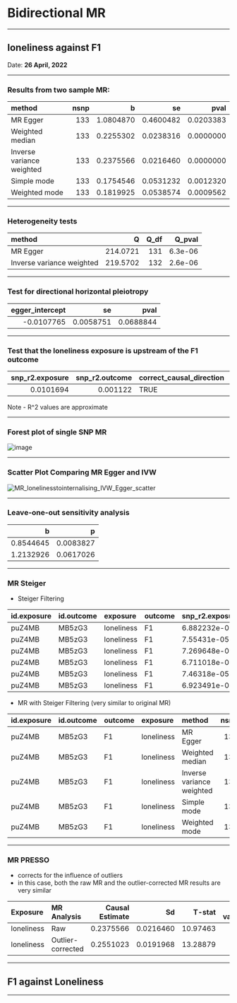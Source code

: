 

# Bidirectional MR

---

## loneliness against F1

Date: **26 April, 2022**

---

### Results from two sample MR:


|method                    | nsnp|         b|        se|      pval|
|:-------------------------|----:|---------:|---------:|---------:|
|MR Egger                  |  133| 1.0804870| 0.4600482| 0.0203383|
|Weighted median           |  133| 0.2255302| 0.0238316| 0.0000000|
|Inverse variance weighted |  133| 0.2375566| 0.0216460| 0.0000000|
|Simple mode               |  133| 0.1754546| 0.0531232| 0.0012320|
|Weighted mode             |  133| 0.1819925| 0.0538574| 0.0009562|

---

### Heterogeneity tests


|method                    |        Q| Q_df|  Q_pval|
|:-------------------------|--------:|----:|-------:|
|MR Egger                  | 214.0721|  131| 6.3e-06|
|Inverse variance weighted | 219.5702|  132| 2.6e-06|

--- 

### Test for directional horizontal pleiotropy


| egger_intercept|        se|      pval|
|---------------:|---------:|---------:|
|      -0.0107765| 0.0058751| 0.0688844|

--- 

### Test that the loneliness exposure is upstream of the F1 outcome


| snp_r2.exposure| snp_r2.outcome|correct_causal_direction | steiger_pval|
|---------------:|--------------:|:------------------------|------------:|
|       0.0101694|       0.001122|TRUE                     |            0|

Note - R^2 values are approximate

---

### Forest plot of single SNP MR

![image](https://user-images.githubusercontent.com/68326791/165383133-a5b1fe04-f906-4d66-a1db-bfb077bc18f0.png)


---

### Scatter Plot Comparing MR Egger and IVW

![MR_lonelinesstointernalising_IVW_Egger_scatter](https://user-images.githubusercontent.com/68326791/165394642-509ca441-19cc-4cda-9aff-eca9cddafec1.png)

---

### Leave-one-out sensitivity analysis
|         b|         p|
|---------:|---------:|
| 0.8544645| 0.0083827|
| 1.2132926| 0.0617026|

---

### MR Steiger
- Steiger Filtering

|id.exposure |id.outcome |exposure   |outcome       |snp_r2.exposure |snp_r2.outcome |correct_causal_direction |steiger_pval |
|:-----------|:----------|:----------|:-------------|:---------------|:--------------|:------------------------|:------------|
|puZ4MB      |MB5zG3     |loneliness |F1            |6.882232e-05    |1.413843e-06   |TRUE                     |0.001305355  |
|puZ4MB      |MB5zG3     |loneliness |F1            |7.55431e-05     |3.600965e-06   |TRUE                     |0.002117355  |
|puZ4MB      |MB5zG3     |loneliness |F1            |7.269648e-05    |3.263003e-05   |TRUE                     |0.2030444    |
|puZ4MB      |MB5zG3     |loneliness |F1            |6.711018e-05    |1.50147e-06    |TRUE                     |0.001624853  |
|puZ4MB      |MB5zG3     |loneliness |F1            |7.46318e-05     |3.305729e-05   |TRUE                     |0.19119      |
|puZ4MB      |MB5zG3     |loneliness |F1            |6.923491e-05    |1.846996e-06   |TRUE                     |0.001637526  |

- MR with Steiger Filtering (very similar to original MR)

|id.exposure |id.outcome |outcome       |exposure   |method                    | nsnp|         b|        se|      pval|
|:-----------|:----------|:-------------|:----------|:-------------------------|----:|---------:|---------:|---------:|
|puZ4MB      |MB5zG3     |F1            |loneliness |MR Egger                  |  133| 1.0804870| 0.4600482| 0.0203383|
|puZ4MB      |MB5zG3     |F1            |loneliness |Weighted median           |  133| 0.2255302| 0.0239481| 0.0000000|
|puZ4MB      |MB5zG3     |F1            |loneliness |Inverse variance weighted |  133| 0.2375566| 0.0216460| 0.0000000|
|puZ4MB      |MB5zG3     |F1            |loneliness |Simple mode               |  133| 0.1754546| 0.0539756| 0.0014613|
|puZ4MB      |MB5zG3     |F1            |loneliness |Weighted mode             |  133| 0.1819925| 0.0530992| 0.0008130|

---
### MR PRESSO
- corrects for the influence of outliers
- in this case, both the raw MR and the outlier-corrected MR results are very similar


|Exposure   |MR Analysis       | Causal Estimate|        Sd|   T-stat| P-value|
|:----------|:-----------------|---------------:|---------:|--------:|-------:|
|loneliness |Raw               |       0.2375566| 0.0216460| 10.97463|       0|
|loneliness |Outlier-corrected |       0.2551023| 0.0191968| 13.28879|       0|


---

## F1 against Loneliness

---
